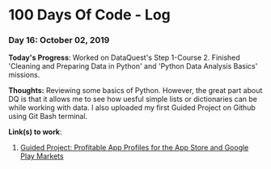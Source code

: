 # 100 Days Of Code - Log

### Day 16: October 02, 2019 


**Today's Progress**: Worked on DataQuest's Step 1-Course 2. Finished 'Cleaning and Preparing Data in Python' and 'Python Data Analysis Basics' missions. 

**Thoughts:** Reviewing some basics of Python. However, the great part about DQ is that it allows me to see how uesful simple lists or dictionaries can be while working with data. I also uploaded my first Guided Project on Github using Git Bash terminal.

**Link(s) to work**: 
1. [Guided Project: Profitable App Profiles for the App Store and Google Play Markets](https://github.com/sseidmed/DataQuest-Projects/blob/master/Guided%20Project%201.ipynb)




